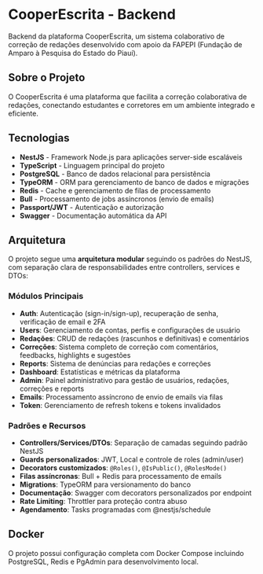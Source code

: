 # CooperEscrita - Backend

Backend da plataforma CooperEscrita, um sistema colaborativo de correção de redações desenvolvido com apoio da FAPEPI (Fundação de Amparo à Pesquisa do Estado do Piauí).

## Sobre o Projeto

O CooperEscrita é uma plataforma que facilita a correção colaborativa de redações, conectando estudantes e corretores em um ambiente integrado e eficiente.

## Tecnologias

- **NestJS** - Framework Node.js para aplicações server-side escaláveis
- **TypeScript** - Linguagem principal do projeto
- **PostgreSQL** - Banco de dados relacional para persistência
- **TypeORM** - ORM para gerenciamento de banco de dados e migrações
- **Redis** - Cache e gerenciamento de filas de processamento
- **Bull** - Processamento de jobs assíncronos (envio de emails)
- **Passport/JWT** - Autenticação e autorização
- **Swagger** - Documentação automática da API

## Arquitetura

O projeto segue uma **arquitetura modular** seguindo os padrões do NestJS, com separação clara de responsabilidades entre controllers, services e DTOs:

### Módulos Principais

- **Auth**: Autenticação (sign-in/sign-up), recuperação de senha, verificação de email e 2FA
- **Users**: Gerenciamento de contas, perfis e configurações de usuário
- **Redações**: CRUD de redações (rascunhos e definitivas) e comentários
- **Correções**: Sistema completo de correção com comentários, feedbacks, highlights e sugestões
- **Reports**: Sistema de denúncias para redações e correções
- **Dashboard**: Estatísticas e métricas da plataforma
- **Admin**: Painel administrativo para gestão de usuários, redações, correções e reports
- **Emails**: Processamento assíncrono de envio de emails via filas
- **Token**: Gerenciamento de refresh tokens e tokens invalidados

### Padrões e Recursos

- **Controllers/Services/DTOs**: Separação de camadas seguindo padrão NestJS
- **Guards personalizados**: JWT, Local e controle de roles (admin/user)
- **Decorators customizados**: `@Roles()`, `@IsPublic()`, `@RolesMode()`
- **Filas assíncronas**: Bull + Redis para processamento de emails
- **Migrations**: TypeORM para versionamento do banco
- **Documentação**: Swagger com decorators personalizados por endpoint
- **Rate Limiting**: Throttler para proteção contra abuso
- **Agendamento**: Tasks programadas com @nestjs/schedule

## Docker

O projeto possui configuração completa com Docker Compose incluindo PostgreSQL, Redis e PgAdmin para desenvolvimento local.

